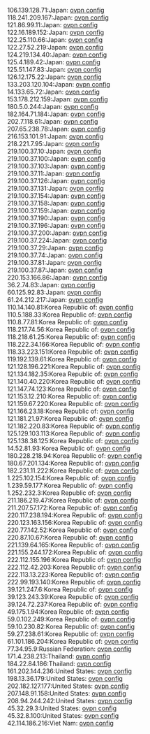 106.139.128.71:Japan: [ovpn config](vpn/106_139_128_71.ovpn)  
118.241.209.167:Japan: [ovpn config](vpn/118_241_209_167.ovpn)  
121.86.99.11:Japan: [ovpn config](vpn/121_86_99_11.ovpn)  
122.16.189.152:Japan: [ovpn config](vpn/122_16_189_152.ovpn)  
122.25.110.66:Japan: [ovpn config](vpn/122_25_110_66.ovpn)  
122.27.52.219:Japan: [ovpn config](vpn/122_27_52_219.ovpn)  
124.219.134.40:Japan: [ovpn config](vpn/124_219_134_40.ovpn)  
125.4.189.42:Japan: [ovpn config](vpn/125_4_189_42.ovpn)  
125.51.147.83:Japan: [ovpn config](vpn/125_51_147_83.ovpn)  
126.12.175.22:Japan: [ovpn config](vpn/126_12_175_22.ovpn)  
133.203.120.104:Japan: [ovpn config](vpn/133_203_120_104.ovpn)  
14.133.65.72:Japan: [ovpn config](vpn/14_133_65_72.ovpn)  
153.178.212.159:Japan: [ovpn config](vpn/153_178_212_159.ovpn)  
180.5.0.244:Japan: [ovpn config](vpn/180_5_0_244.ovpn)  
182.164.71.184:Japan: [ovpn config](vpn/182_164_71_184.ovpn)  
202.7.118.61:Japan: [ovpn config](vpn/202_7_118_61.ovpn)  
207.65.238.78:Japan: [ovpn config](vpn/207_65_238_78.ovpn)  
216.153.101.91:Japan: [ovpn config](vpn/216_153_101_91.ovpn)  
218.221.7.95:Japan: [ovpn config](vpn/218_221_7_95.ovpn)  
219.100.37.10:Japan: [ovpn config](vpn/219_100_37_10.ovpn)  
219.100.37.100:Japan: [ovpn config](vpn/219_100_37_100.ovpn)  
219.100.37.103:Japan: [ovpn config](vpn/219_100_37_103.ovpn)  
219.100.37.11:Japan: [ovpn config](vpn/219_100_37_11.ovpn)  
219.100.37.126:Japan: [ovpn config](vpn/219_100_37_126.ovpn)  
219.100.37.131:Japan: [ovpn config](vpn/219_100_37_131.ovpn)  
219.100.37.154:Japan: [ovpn config](vpn/219_100_37_154.ovpn)  
219.100.37.158:Japan: [ovpn config](vpn/219_100_37_158.ovpn)  
219.100.37.159:Japan: [ovpn config](vpn/219_100_37_159.ovpn)  
219.100.37.190:Japan: [ovpn config](vpn/219_100_37_190.ovpn)  
219.100.37.196:Japan: [ovpn config](vpn/219_100_37_196.ovpn)  
219.100.37.200:Japan: [ovpn config](vpn/219_100_37_200.ovpn)  
219.100.37.224:Japan: [ovpn config](vpn/219_100_37_224.ovpn)  
219.100.37.29:Japan: [ovpn config](vpn/219_100_37_29.ovpn)  
219.100.37.74:Japan: [ovpn config](vpn/219_100_37_74.ovpn)  
219.100.37.81:Japan: [ovpn config](vpn/219_100_37_81.ovpn)  
219.100.37.87:Japan: [ovpn config](vpn/219_100_37_87.ovpn)  
220.153.166.86:Japan: [ovpn config](vpn/220_153_166_86.ovpn)  
36.2.74.83:Japan: [ovpn config](vpn/36_2_74_83.ovpn)  
60.125.92.83:Japan: [ovpn config](vpn/60_125_92_83.ovpn)  
61.24.212.217:Japan: [ovpn config](vpn/61_24_212_217.ovpn)  
110.14.140.81:Korea Republic of: [ovpn config](vpn/110_14_140_81.ovpn)  
110.5.188.33:Korea Republic of: [ovpn config](vpn/110_5_188_33.ovpn)  
110.8.77.81:Korea Republic of: [ovpn config](vpn/110_8_77_81.ovpn)  
118.217.74.56:Korea Republic of: [ovpn config](vpn/118_217_74_56.ovpn)  
118.218.61.25:Korea Republic of: [ovpn config](vpn/118_218_61_25.ovpn)  
118.222.34.166:Korea Republic of: [ovpn config](vpn/118_222_34_166.ovpn)  
118.33.223.151:Korea Republic of: [ovpn config](vpn/118_33_223_151.ovpn)  
119.192.139.61:Korea Republic of: [ovpn config](vpn/119_192_139_61.ovpn)  
121.128.196.221:Korea Republic of: [ovpn config](vpn/121_128_196_221.ovpn)  
121.134.182.35:Korea Republic of: [ovpn config](vpn/121_134_182_35.ovpn)  
121.140.40.220:Korea Republic of: [ovpn config](vpn/121_140_40_220.ovpn)  
121.147.74.123:Korea Republic of: [ovpn config](vpn/121_147_74_123.ovpn)  
121.153.12.210:Korea Republic of: [ovpn config](vpn/121_153_12_210.ovpn)  
121.159.67.220:Korea Republic of: [ovpn config](vpn/121_159_67_220.ovpn)  
121.166.23.18:Korea Republic of: [ovpn config](vpn/121_166_23_18.ovpn)  
121.181.21.97:Korea Republic of: [ovpn config](vpn/121_181_21_97.ovpn)  
121.182.220.83:Korea Republic of: [ovpn config](vpn/121_182_220_83.ovpn)  
125.129.103.113:Korea Republic of: [ovpn config](vpn/125_129_103_113.ovpn)  
125.138.38.125:Korea Republic of: [ovpn config](vpn/125_138_38_125.ovpn)  
14.52.81.93:Korea Republic of: [ovpn config](vpn/14_52_81_93.ovpn)  
180.228.218.94:Korea Republic of: [ovpn config](vpn/180_228_218_94.ovpn)  
180.67.201.134:Korea Republic of: [ovpn config](vpn/180_67_201_134.ovpn)  
182.231.11.222:Korea Republic of: [ovpn config](vpn/182_231_11_222.ovpn)  
1.225.102.154:Korea Republic of: [ovpn config](vpn/1_225_102_154.ovpn)  
1.239.59.177:Korea Republic of: [ovpn config](vpn/1_239_59_177.ovpn)  
1.252.232.3:Korea Republic of: [ovpn config](vpn/1_252_232_3.ovpn)  
211.186.219.47:Korea Republic of: [ovpn config](vpn/211_186_219_47.ovpn)  
211.207.57.172:Korea Republic of: [ovpn config](vpn/211_207_57_172.ovpn)  
220.117.238.194:Korea Republic of: [ovpn config](vpn/220_117_238_194.ovpn)  
220.123.163.156:Korea Republic of: [ovpn config](vpn/220_123_163_156.ovpn)  
220.77.142.52:Korea Republic of: [ovpn config](vpn/220_77_142_52.ovpn)  
220.87.10.67:Korea Republic of: [ovpn config](vpn/220_87_10_67.ovpn)  
221.139.64.165:Korea Republic of: [ovpn config](vpn/221_139_64_165.ovpn)  
221.155.244.172:Korea Republic of: [ovpn config](vpn/221_155_244_172.ovpn)  
222.112.155.196:Korea Republic of: [ovpn config](vpn/222_112_155_196.ovpn)  
222.112.42.203:Korea Republic of: [ovpn config](vpn/222_112_42_203.ovpn)  
222.113.13.223:Korea Republic of: [ovpn config](vpn/222_113_13_223.ovpn)  
222.99.193.140:Korea Republic of: [ovpn config](vpn/222_99_193_140.ovpn)  
39.121.247.6:Korea Republic of: [ovpn config](vpn/39_121_247_6.ovpn)  
39.123.243.39:Korea Republic of: [ovpn config](vpn/39_123_243_39.ovpn)  
39.124.72.237:Korea Republic of: [ovpn config](vpn/39_124_72_237.ovpn)  
49.175.1.94:Korea Republic of: [ovpn config](vpn/49_175_1_94.ovpn)  
59.0.102.249:Korea Republic of: [ovpn config](vpn/59_0_102_249.ovpn)  
59.10.230.82:Korea Republic of: [ovpn config](vpn/59_10_230_82.ovpn)  
59.27.238.61:Korea Republic of: [ovpn config](vpn/59_27_238_61.ovpn)  
61.101.186.204:Korea Republic of: [ovpn config](vpn/61_101_186_204.ovpn)  
77.34.95.9:Russian Federation: [ovpn config](vpn/77_34_95_9.ovpn)  
171.4.238.213:Thailand: [ovpn config](vpn/171_4_238_213.ovpn)  
184.22.84.186:Thailand: [ovpn config](vpn/184_22_84_186.ovpn)  
161.202.144.236:United States: [ovpn config](vpn/161_202_144_236.ovpn)  
198.13.36.179:United States: [ovpn config](vpn/198_13_36_179.ovpn)  
202.182.127.177:United States: [ovpn config](vpn/202_182_127_177.ovpn)  
207.148.91.158:United States: [ovpn config](vpn/207_148_91_158.ovpn)  
208.94.244.242:United States: [ovpn config](vpn/208_94_244_242.ovpn)  
45.32.29.3:United States: [ovpn config](vpn/45_32_29_3.ovpn)  
45.32.8.100:United States: [ovpn config](vpn/45_32_8_100.ovpn)  
42.114.186.216:Viet Nam: [ovpn config](vpn/42_114_186_216.ovpn)  
